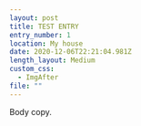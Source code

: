 ```yaml
---
layout: post
title: TEST ENTRY
entry_number: 1
location: My house
date: 2020-12-06T22:21:04.981Z
length_layout: Medium
custom_css:
  - ImgAfter
file: ""
---
```

Body <a>copy</a>.